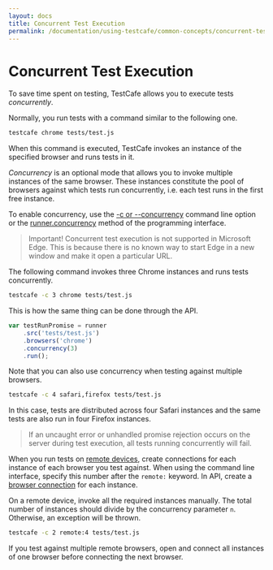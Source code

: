 ```yaml
---
layout: docs
title: Concurrent Test Execution
permalink: /documentation/using-testcafe/common-concepts/concurrent-test-execution.html
---
```

# Concurrent Test Execution

To save time spent on testing, TestCafe allows you to execute tests *concurrently*.

Normally, you run tests with a command similar to the following one.

```sh
testcafe chrome tests/test.js
```

When this command is executed, TestCafe invokes an instance of the specified browser and runs tests in it.

*Concurrency* is an optional mode that allows you to invoke multiple instances of the same browser.
These instances constitute the pool of browsers against which tests run concurrently, i.e. each test runs in the first free instance.

To enable concurrency, use the [-c or --concurrency](../command-line-interface.md#-c-n---concurrency-n)
command line option or the [runner.concurrency](../programming-interface/runner.md#concurrency) method of the programming interface.

> Important! Concurrent test execution is not supported in Microsoft Edge. This is because there is no known way to start Edge in a new window and make it open a particular URL.

The following command invokes three Chrome instances and runs tests concurrently.

```sh
testcafe -c 3 chrome tests/test.js
```

This is how the same thing can be done through the API.

```js
var testRunPromise = runner
    .src('tests/test.js')
    .browsers('chrome')
    .concurrency(3)
    .run();
```

Note that you can also use concurrency when testing against multiple browsers.

```sh
testcafe -c 4 safari,firefox tests/test.js
```

In this case, tests are distributed across four Safari instances and the same tests are also run in four Firefox instances.

> If an uncaught error or unhandled promise rejection occurs on the server during test execution, all tests running concurrently will fail.

When you run tests on [remote devices](../command-line-interface.md#remote-browsers),
create connections for each instance of each browser you test against. When using
the command line interface, specify this number after the `remote:` keyword. In API, create
a [browser connection](../programming-interface/browserconnection.md) for each instance.

On a remote device, invoke all the required instances manually. The total number of instances
should divide by the concurrency parameter `n`. Otherwise, an exception will be thrown.

```sh
testcafe -c 2 remote:4 tests/test.js
```

If you test against multiple remote browsers, open and connect all instances of one browser before connecting the next browser.